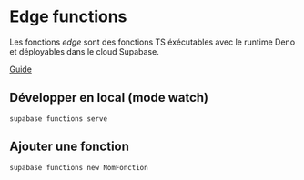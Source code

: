 # Edge functions

Les fonctions *edge* sont des fonctions TS éxécutables avec le runtime Deno et déployables dans le cloud Supabase.

[Guide](https://supabase.com/docs/guides/functions)

## Développer en local (mode watch)

`supabase functions serve`

## Ajouter une fonction

`supabase functions new NomFonction`
